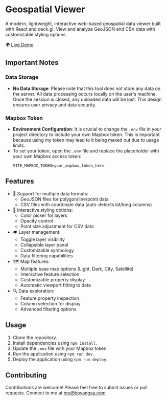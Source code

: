 # Geospatial Viewer

A modern, lightweight, interactive web-based geospatial data viewer built with React and deck.gl. View and analyze GeoJSON and CSV data with customizable styling options.

🌍 [Live Demo](https://bobsa514.github.io/geospatial-viewer/)

## Important Notes

### Data Storage
- **No Data Storage**: Please note that this tool does not store any data on the server. All data processing occurs locally on the user's machine. Once the session is closed, any uploaded data will be lost. This design ensures user privacy and data security.

### Mapbox Token
- **Environment Configuration**: It is crucial to change the `.env` file in your project directory to include your own Mapbox token. This is important because using my token may lead to it being maxed out due to usage limits. 
- To set your token, open the `.env` file and replace the placeholder with your own Mapbox access token:
  ```plaintext
  VITE_MAPBOX_TOKEN=your_mapbox_token_here
  ```

## Features

- 📍 Support for multiple data formats:
  - GeoJSON files for polygon/line/point data
  - CSV files with coordinate data (auto-detects lat/long columns)
- 🎨 Interactive styling options:
  - Color picker for layers
  - Opacity control
  - Point size adjustment for CSV data
- 👁️ Layer management:
  - Toggle layer visibility
  - Collapsible layer panel
  - Customizable symbology
  - Data filtering capabilities
- 🗺️ Map features:
  - Multiple base map options (Light, Dark, City, Satellite)
  - Interactive feature selection
  - Customizable property display
  - Automatic viewport fitting to data
- 🔍 Data exploration:
  - Feature property inspection
  - Column selection for display
  - Advanced filtering options

## Usage
1. Clone the repository.
2. Install dependencies using `npm install`.
3. Update the `.env` file with your Mapbox token.
4. Run the application using `npm run dev`.
5. Deploy the application using `npm run deploy`.

## Contributing

Contributions are welcome! Please feel free to submit issues or pull requests.
Connect to me at <me@boyangsa.com>
